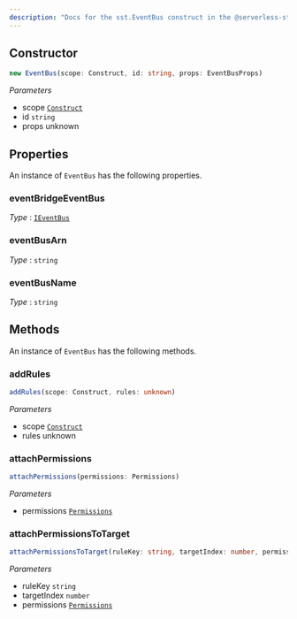 ```yaml
---
description: "Docs for the sst.EventBus construct in the @serverless-stack/resources package"
---
```



## Constructor
```ts
new EventBus(scope: Construct, id: string, props: EventBusProps)
```
_Parameters_
- scope [`Construct`](https://docs.aws.amazon.com/cdk/api/v2/docs/constructs.Construct.html)
- id `string`
- props unknown
## Properties
An instance of `EventBus` has the following properties.
### eventBridgeEventBus

_Type_ : [`IEventBus`](https://docs.aws.amazon.com/cdk/api/v2/docs/aws-cdk-lib.IEventBus.html)

### eventBusArn

_Type_ : `string`

### eventBusName

_Type_ : `string`

## Methods
An instance of `EventBus` has the following methods.
### addRules

```ts
addRules(scope: Construct, rules: unknown)
```
_Parameters_
- scope [`Construct`](https://docs.aws.amazon.com/cdk/api/v2/docs/constructs.Construct.html)
- rules unknown
### attachPermissions

```ts
attachPermissions(permissions: Permissions)
```
_Parameters_
- permissions [`Permissions`](Permissions)
### attachPermissionsToTarget

```ts
attachPermissionsToTarget(ruleKey: string, targetIndex: number, permissions: Permissions)
```
_Parameters_
- ruleKey `string`
- targetIndex `number`
- permissions [`Permissions`](Permissions)
